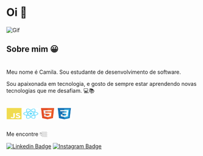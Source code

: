 # Oi 👋

<img align="center" alt="Gif" width="900" height="320" src="https://user-images.githubusercontent.com/89659564/141134891-6c3ffd3e-3872-43e1-8911-8bae3ca3e34e.gif">

## Sobre mim 😀

#

Meu nome é Camila. Sou estudante de desenvolvimento de software.   

Sou apaixonada em tecnologia, e gosto de sempre estar aprendendo novas tecnologias que me desafiam. 💻📚

 <div style="display: inline_block"><br>
  <img align="center" alt="Js" height="30" width="40" src="https://raw.githubusercontent.com/devicons/devicon/master/icons/javascript/javascript-plain.svg">
  <img align="center" alt="React" height="30" width="40" src="https://raw.githubusercontent.com/devicons/devicon/master/icons/react/react-original.svg">
  <img align="center" alt="HTML" height="30" width="40" src="https://raw.githubusercontent.com/devicons/devicon/master/icons/html5/html5-original.svg">
  <img align="center" alt="CSS" height="30" width="40" src="https://raw.githubusercontent.com/devicons/devicon/master/icons/css3/css3-original.svg">
</div>
 
##

Me encontre 👇🏼

 [![Linkedin Badge](https://img.shields.io/badge/-LinkedIn-blue?style=flat-square&logo=Linkedin&logoColor=white&link=https://www.linkedin.com/in/camilagoulartsoares/)](https://www.linkedin.com/in/camilagoulartsoares/) [![Instagram Badge](https://img.shields.io/badge/-Instagram-violet?style=flat-square&logo=Instagram&logoColor=white&link=https://www.instagram.com/_camilags/)](https://www.instagram.com/_camilags/)


